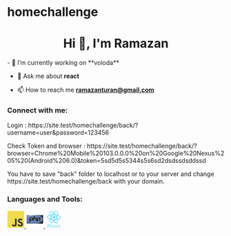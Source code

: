 # homechallenge
<h1 align="center">Hi 👋, I'm Ramazan</h1>
- 🔭 I’m currently working on **voloda**

- 💬 Ask me about **react**

- 📫 How to reach me **ramazanturan@gmail.com**

<h3 align="left">Connect with me:</h3>
<p align="left">
  Login : https://site.test/homechallenge/back/?username=user&password=123456
</p>

<p align="left">
  Check Token and browser :  https://site.test/homechallenge/back/?browser=Chrome%20Mobile%20103.0.0.0%20on%20Google%20Nexus%205%20(Android%206.0)&token=5sd5d5s5344s5s6sd2dsdssdsddssd
</p>

<p align="left">
  You have to save "back" folder to localhost or to your server and change https://site.test/homechallenge/back with your domain.
</p>

<h3 align="left">Languages and Tools:</h3>
<p align="left"> <a href="https://developer.mozilla.org/en-US/docs/Web/JavaScript" target="_blank" rel="noreferrer"> <img src="https://raw.githubusercontent.com/devicons/devicon/master/icons/javascript/javascript-original.svg" alt="javascript" width="40" height="40"/> </a> <a href="https://www.php.net" target="_blank" rel="noreferrer"> <img src="https://raw.githubusercontent.com/devicons/devicon/master/icons/php/php-original.svg" alt="php" width="40" height="40"/> </a> <a href="https://reactjs.org/" target="_blank" rel="noreferrer"> <img src="https://raw.githubusercontent.com/devicons/devicon/master/icons/react/react-original-wordmark.svg" alt="react" width="40" height="40"/> </a> </p>
